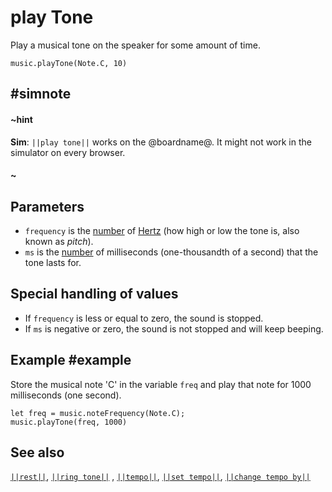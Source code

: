# play Tone

Play a musical tone on the speaker for some amount of time.

```sig
music.playTone(Note.C, 10)
```
## #simnote
#### ~hint
**Sim**: ``||play tone||`` works on the @boardname@. It might not work in the simulator on every browser.
#### ~

## Parameters

* ``frequency`` is the [number](/types/number) of [Hertz](https://wikipedia.org/wiki/Hertz) (how high or low the tone is, also known as _pitch_).
* ``ms`` is the [number](/types/number) of milliseconds (one-thousandth of a second) that the tone lasts for.

## Special handling of values

* If ``frequency`` is less or equal to zero, the sound is stopped.
* If ``ms`` is negative or zero, the sound is not stopped and will keep beeping.

## Example #example

Store the musical note 'C' in the variable `freq` and play that note for 1000 milliseconds (one second).

```blocks
let freq = music.noteFrequency(Note.C);
music.playTone(freq, 1000)
```

## See also

[``||rest||``](/reference/music/rest), [``||ring tone||``](/reference/music/ring-tone) , [``||tempo||``](/reference/music/tempo),
[``||set tempo||``](/reference/music/set-tempo), [``||change tempo by||``](/reference/music/change-tempo-by)

